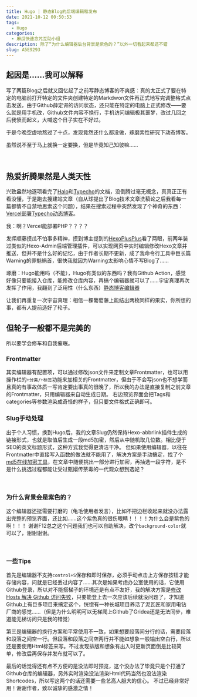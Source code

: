```yaml
---
title: Hugo | 静态Blog的后端编辑和发布
date: 2021-10-12 00:50:53
tags:
  - Hugo
categories:
  - 麻瓜快速念咒互助小组
description: 除了“为什么编辑器后台背景是紫色的？”以外一切看起来都还不错
slug: A5E9293
---
```


## 起因是……我可以解释
写了两篇Blog之后就又回忆起了之前写静态博客的不爽感：真的太正式了要在特定的电脑前打开特定的文件夹创建特定的Markdwon文件再正式地写完调整格式点击发送，由于Github薛定谔的访问状态，还只能在特定的电脑上正式修改——要么就是用手机改，Github文件内容不换行，手机访问编辑极其噩梦，改过几回之后我愤而起义，大喊这个日子实在不好过。

于是今晚空虚地熬过了十点，发现竟然还什么都没做，琢磨索性研究下动态博客。

虽然说不至于马上就换一定要换，但是毕竟知己知彼嘛……

<br>


## 热爱折腾果然是人类天性
兴致盎然地逐项看完了[Halo](https://halo.run/)和[Typecho](https://typecho.org/)的文档，没倒腾过毫无概念，真真正正有看没懂，于是跑去搜建站文章（自从球提出了Blog技术文章洗稿论之后我看每一篇都情不自禁地思索这个问题），结果在搜索过程中突然发现了个神奇的东西：[Vercel部署Typecho动态博客](https://blog.imlete.cn/article/Vercel-Deploy-Typecho.html)。

我：啊？Vercel能部署PHP？？？？

发挥顺藤摸瓜不怕事多精神，摸到博主提到的[HexoPlusPlus](https://hexoplusplus.js.org/)看了两眼，前两年装过类似的Hexo-Admin后端管理插件，可以实现网页中实时编辑修改Hexo文章并推送，但并不是什么好的记忆，由于作者长期不更新，成了我命令行工具中巨长篇Warning的罪魁祸首，很快我就因为Warning太影响心情不写Blog了……

琢磨：Hugo能用吗（不能），Hugo有类似的东西吗？我有Github Action，感觉好像只要能接入仓库，能修改仓库内容，再搞个编辑器就可以了……宇宙真理再次发挥了作用，我翻到了泛用性（什么东西）[静态博客编辑器](https://jingtaiboke.com/)

让我们再重复一次宇宙真理：相信一棵葡萄藤上能结出两枚同样的果实，你所想的事，都有人提前造好了轮子。
<br>


## 但轮子一般都不是完美的
所以要学会修车和自我催眠。
<br>

### Frontmatter
其实编辑器有配置项，可以通过修改json文件来定制文章Frontmatter，也可以用操作栏的`+分类/+标签`功能来加相关的Frontmatter，但由于<span class="shady">不会写json也不想学而且真的有事故体质一写肯定要出事真的很晚了</span>，所以我的办法是直接复制之前文章的Frontmatter，只用编辑器来自动生成日期。
右边预览界面会把Tags和categories等参数渲染成奇怪的样子，但只要文件格式正确即可。
<br>


### Slug手动处理
出于个人习惯，换到Hugo后，我的文章Slug仍然保持Hexo-abbrlink插件生成的链接形式，也就是取值后生成一段md5加密，然后从中随机取几位数。相比便于SEO的英文标题形式，这种方式我觉得更清洁干净。
但如果使用编辑器，以往在Frontmatter中直接写入函数的做法就不能用了，解决方案是手动搞定，找了个[md5在线加密工具](https://tool.chinaz.com/tools/md5.aspx)，在文章中随便挑出一部分进行加密，再抽选一段字符，是不是什么挑选过程都能让受过甄嬛传荼毒的一代观众想到选妃？

<br>

### 为什么背景会是紫色的？
这个编辑器还挺需要打磨的（龟毛使用者发言），比如不把边栏收起来就没办法露出完整的预览界面，还比如……这个紫色真的很伤眼睛！！！！为什么会是紫色的啊！！！
谢谢F12总之这个问题我们也可以自助解决，改个`background-color`就可以了，谢谢谢谢。

<br>

### 一些Tips
首先是编辑器不支持`control+S`保存和即时保存，必须手动点击上方保存按钮才能存储内容，问就是已经丢过内容了……其次是如果考虑办公室使用的话，它使用Github登录，所以对不能搭梯子的环境还是有点不友好，我的解决方案是[修改 Hosts 解决 Github 访问失败](https://zhuanlan.zhihu.com/p/107334179)，只要能登上去一次应该后续就没问题了，才知道Github上有巨多项目来搞定这个，恍惚有一种长城项目养活了泥瓦匠和家用电钻厂商的感觉……（但是为什么明明可以无梯爬上Github了Gridea还是无法同步，难道能无梯访问只是我的错觉）

第三是编辑器的换行方案和平常使用不一致，如果想要段落间分行的话，需要段落和段落之间空一行。但段落和段落之间空两行并不能如想象一般输出空白行，所以还是要使用Html标签来写。不过发现排版和想象有出入时更新页面倒是比较简单，修改后再保存并发布就可以了。

最后的话觉得还有点不方便的是没法即时预览，这个没办法了毕竟只是个打通了Github仓库的编辑器，另外实时渲染没法渲染Html代码当然也没法渲染Shortcodes，所以写这两个的话还需要一些艺高人胆大的信心。
不过已经非常好用！谢谢作者，致以诚挚的感激之情！
<br>


